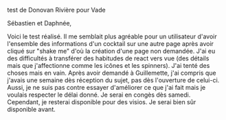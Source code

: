 test de Donovan Rivière pour Vade

Sébastien et Daphnée,

Voici le test réalisé.
Il me semblait plus agréable pour un utilisateur d'avoir l'ensemble des informations d'un cocktail sur une autre page après avoir cliqué sur "shake me" d'où la création d'une page non demandée.
J'ai eu des difficultés à transférer des habitudes de react vers vue (des détails mais que j'affectionne comme les icônes et les spinners). J'ai tenté des choses mais en vain.
Après avoir demandé à Guillemette, j'ai compris que j'avais une semaine dès réception du sujet, pas dès l'ouverture de celui-ci. Aussi, je ne suis pas contre essayer d'améliorer ce que j'ai fait mais je voulais respecter le délai donné.
Je serai en congès dès samedi. Cependant, je resterai disponible pour des visios. Je serai bien sûr disponible avant.
